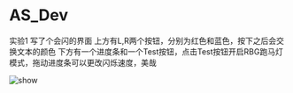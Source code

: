 # AS_Dev
实验1 写了个会闪的界面
上方有L,R两个按钮，分别为红色和蓝色，按下之后会交换文本的颜色
下方有一个进度条和一个Test按钮，点击Test按钮开启RBG跑马灯模式，拖动进度条可以更改闪烁速度，美哉

![show](https://github.com/ZeroNinx/AS_Dev/blob/master/01/screenshot/video.gif)
